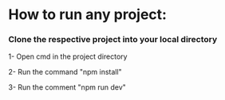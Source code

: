 # How to run any project:

### Clone the respective project into your local directory

<p>1- Open cmd in the project directory</p>
<p>2- Run the command "npm install"</p>
<p>3- Run the comment "npm run dev"</p>
